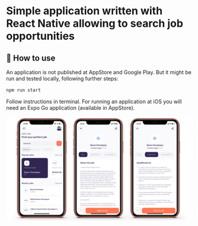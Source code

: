 # Simple application written with React Native allowing to search job opportunities

## 🚀 How to use

An application is not published at AppStore and Google Play. But it might be run and tested locally, following further steps:

```sh
npm run start
```

Follow instructions in terminal.
For running an application at iOS you will need an Expo Go application (available in AppStore).

![iOS screens](job_search_react_native.png)

